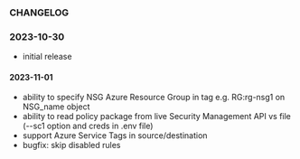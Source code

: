 ### CHANGELOG

### 2023-10-30

* initial release

#### 2023-11-01

* ability to specify NSG Azure Resource Group in tag e.g. RG:rg-nsg1 on NSG_name object
* ability to read policy package from live Security Management API vs file (--sc1 option and creds in .env file)
* support Azure Service Tags in source/destination
* bugfix: skip disabled rules

